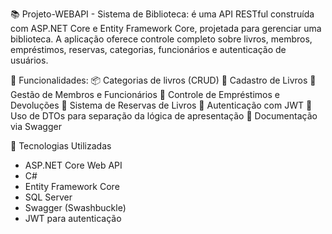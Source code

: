 📚 Projeto-WEBAPI - Sistema de Biblioteca: é uma API RESTful construída com ASP.NET Core e Entity Framework Core, projetada para gerenciar uma biblioteca. A aplicação oferece controle completo sobre livros, membros, empréstimos, reservas, categorias, funcionários e autenticação de usuários.

🚀 Funcionalidades:
📦 Categorias de livros (CRUD)
📘 Cadastro de Livros
👥 Gestão de Membros e Funcionários
🔄 Controle de Empréstimos e Devoluções
📅 Sistema de Reservas de Livros
🔐 Autenticação com JWT
📑 Uso de DTOs para separação da lógica de apresentação
🧾 Documentação via Swagger

🧰 Tecnologias Utilizadas 
- ASP.NET Core Web API
- C#
- Entity Framework Core
- SQL Server
- Swagger (Swashbuckle)
- JWT para autenticação

